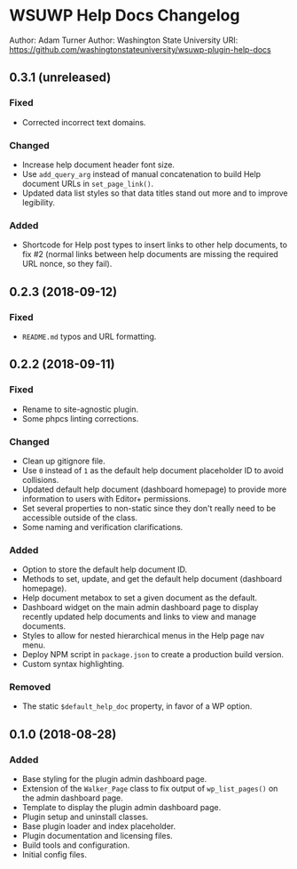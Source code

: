 # WSUWP Help Docs Changelog

Author: Adam Turner
Author: Washington State University
URI: https://github.com/washingtonstateuniversity/wsuwp-plugin-help-docs

<!--
Changelog formatting (http://semver.org/):

## Major.MinorAddorDeprec.Bugfix YYYY-MM-DD

### To Do (for upcoming changes)
### Security (in case of fixed vulnerabilities)
### Fixed (for any bug fixes)
### Changed (for changes in existing functionality)
### Added (for new features)
### Deprecated (for once-stable features removed in upcoming releases)
### Removed (for deprecated features removed in this release)
-->

## 0.3.1 (unreleased)

### Fixed

* Corrected incorrect text domains.

### Changed

* Increase help document header font size. 
* Use `add_query_arg` instead of manual concatenation to build Help document URLs in `set_page_link()`.
* Updated data list styles so that data titles stand out more and to improve legibility.

### Added

* Shortcode for Help post types to insert links to other help documents, to fix #2 (normal links between help documents are missing the required URL nonce, so they fail).

## 0.2.3 (2018-09-12)

### Fixed

* `README.md` typos and URL formatting.

## 0.2.2 (2018-09-11)

### Fixed

* Rename to site-agnostic plugin.
* Some phpcs linting corrections.

### Changed

* Clean up gitignore file.
* Use `0` instead of `1` as the default help document placeholder ID to avoid collisions.
* Updated default help document (dashboard homepage) to provide more information to users with Editor+ permissions.
* Set several properties to non-static since they don't really need to be accessible outside of the class.
* Some naming and verification clarifications.

### Added

* Option to store the default help document ID.
* Methods to set, update, and get the default help document (dashboard homepage).
* Help document metabox to set a given document as the default.
* Dashboard widget on the main admin dashboard page to display recently updated help documents and links to view and manage documents.
* Styles to allow for nested hierarchical menus in the Help page nav menu.
* Deploy NPM script in `package.json` to create a production build version.
* Custom syntax highlighting.

### Removed

* The static `$default_help_doc` property, in favor of a WP option.

## 0.1.0 (2018-08-28)

### Added

* Base styling for the plugin admin dashboard page.
* Extension of the `Walker_Page` class to fix output of `wp_list_pages()` on the admin dashboard page.
* Template to display the plugin admin dashboard page.
* Plugin setup and uninstall classes.
* Base plugin loader and index placeholder.
* Plugin documentation and licensing files.
* Build tools and configuration.
* Initial config files.
